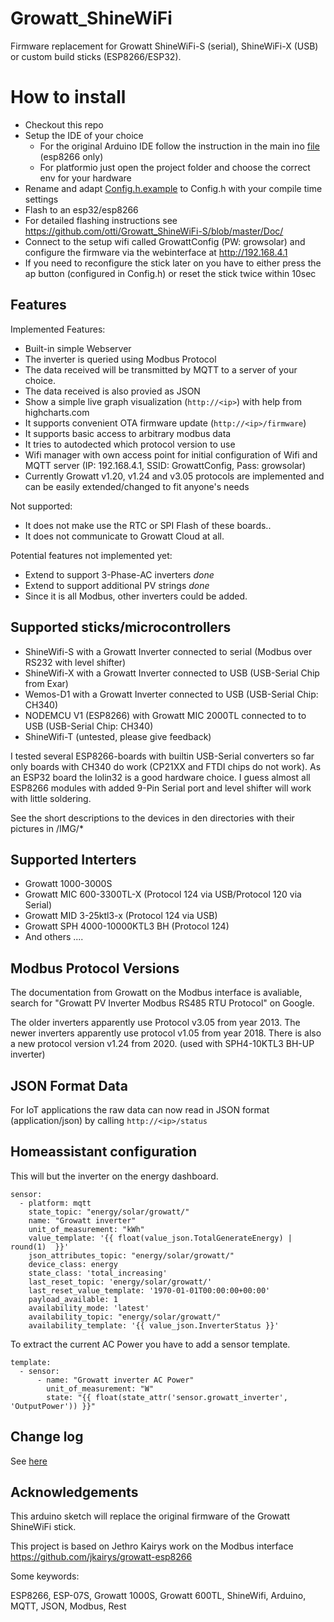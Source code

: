 # Growatt_ShineWiFi
Firmware replacement for Growatt ShineWiFi-S (serial), ShineWiFi-X (USB) or custom build sticks (ESP8266/ESP32).

# How to install
* Checkout this repo
* Setup the IDE of your choice
    * For the original Arduino IDE follow the instruction in the main ino [file](https://github.com/otti/Growatt_ShineWiFi-S/blob/master/SRC/ShineWiFi-ModBus/ShineWiFi-ModBus.ino) (esp8266 only)
    * For platformio just open the project folder and choose the correct env for your hardware
* Rename and adapt [Config.h.example](https://github.com/otti/Growatt_ShineWiFi-S/blob/master/SRC/ShineWiFi-ModBus/Config.h.example) to Config.h with your compile time settings
* Flash to an esp32/esp8266
* For detailed flashing instructions see https://github.com/otti/Growatt_ShineWiFi-S/blob/master/Doc/
* Connect to the setup wifi called GrowattConfig (PW: growsolar) and configure the firmware via the webinterface at http://192.168.4.1
* If you need to reconfigure the stick later on you have to either press the ap button (configured in Config.h) or reset the stick twice within 10sec

## Features
Implemented Features:
* Built-in simple Webserver
* The inverter is queried using Modbus Protocol
* The data received will be transmitted by MQTT to a server of your choice.
* The data received is also provied as JSON
* Show a simple live graph visualization  (`http://<ip>`) with help from highcharts.com
* It supports convenient OTA firmware update (`http://<ip>/firmware`)
* It supports basic access to arbitrary modbus data
* It tries to autodected which protocol version to use
* Wifi manager with own access point for initial configuration of Wifi and MQTT server (IP: 192.168.4.1, SSID: GrowattConfig, Pass: growsolar)
* Currently Growatt v1.20, v1.24 and v3.05 protocols are implemented and can be easily extended/changed to fit anyone's needs

Not supported:
* It does not make use the RTC or SPI Flash of these boards..
* It does not communicate to Growatt Cloud at all.

Potential features not implemented yet:
* Extend to support 3-Phase-AC inverters *done*
* Extend to support additional PV strings *done*
* Since it is all Modbus, other inverters could be added.

## Supported sticks/microcontrollers
* ShineWifi-S with a Growatt Inverter connected to serial (Modbus over RS232 with level shifter)
* ShineWifi-X with a Growatt Inverter connected to USB (USB-Serial Chip from Exar)
* Wemos-D1 with a Growatt Inverter connected to USB (USB-Serial Chip: CH340)
* NODEMCU V1 (ESP8266) with Growatt MIC 2000TL connected to to USB (USB-Serial Chip: CH340)
* ShineWifi-T (untested, please give feedback)

I tested several ESP8266-boards with builtin USB-Serial converters so far only boards with CH340 do work (CP21XX and FTDI chips do not work). As
an ESP32 board the lolin32 is a good hardware choice. I guess almost all ESP8266 modules with added 9-Pin Serial port and level shifter will work with little soldering.

See the short descriptions to the devices in den directories with their pictures in /IMG/*

## Supported Interters
* Growatt 1000-3000S 
* Growatt MIC 600-3300TL-X (Protocol 124 via USB/Protocol 120 via Serial)
* Growatt MID 3-25ktl3-x (Protocol 124 via USB)
* Growatt SPH 4000-10000KTL3 BH (Protocol 124)
* And others ....

## Modbus Protocol Versions
The documentation from Growatt on the Modbus interface is avaliable, search for "Growatt PV Inverter Modbus RS485 RTU Protocol" on Google.

The older inverters apparently use Protocol v3.05 from year 2013.
The newer inverters apparently use protocol v1.05 from year 2018.
There is also a new protocol version v1.24 from 2020. (used with SPH4-10KTL3 BH-UP inverter)


## JSON Format Data
For IoT applications the raw data can now read in JSON format (application/json) by calling `http://<ip>/status`

## Homeassistant configuration


This will but the inverter on the energy dashboard.

    sensor:
      - platform: mqtt
        state_topic: "energy/solar/growatt/"
        name: "Growatt inverter"
        unit_of_measurement: "kWh"
        value_template: '{{ float(value_json.TotalGenerateEnergy) | round(1)  }}'
        json_attributes_topic: "energy/solar/growatt/"
        device_class: energy
        state_class: 'total_increasing'    
        last_reset_topic: 'energy/solar/growatt/'
        last_reset_value_template: '1970-01-01T00:00:00+00:00'
        payload_available: 1
        availability_mode: 'latest'
        availability_topic: "energy/solar/growatt/"
        availability_template: '{{ value_json.InverterStatus }}'


To extract the current AC Power you have to add a sensor template.

    template:
      - sensor:
          - name: "Growatt inverter AC Power"
            unit_of_measurement: "W"
            state: "{{ float(state_attr('sensor.growatt_inverter', 'OutputPower')) }}"

## Change log

See [here](CHANGELOG.md)

## Acknowledgements

This arduino sketch will replace the original firmware of the Growatt ShineWiFi stick.

This project is based on Jethro Kairys work on the Modbus interface
https://github.com/jkairys/growatt-esp8266

Some keywords:

ESP8266, ESP-07S, Growatt 1000S, Growatt 600TL, ShineWifi, Arduino, MQTT, JSON, Modbus, Rest
